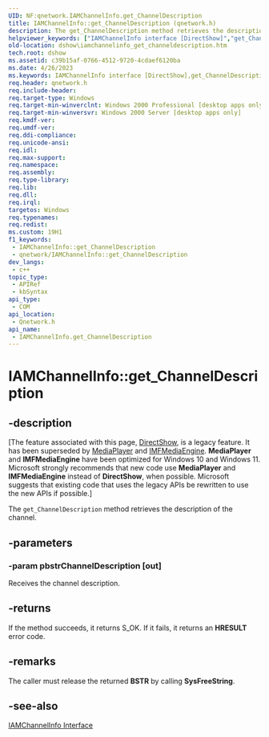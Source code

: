 ```yaml
---
UID: NF:qnetwork.IAMChannelInfo.get_ChannelDescription
title: IAMChannelInfo::get_ChannelDescription (qnetwork.h)
description: The get_ChannelDescription method retrieves the description of the channel.
helpviewer_keywords: ["IAMChannelInfo interface [DirectShow]","get_ChannelDescription method","IAMChannelInfo.get_ChannelDescription","IAMChannelInfo::get_ChannelDescription","IAMChannelInfoget_ChannelDescription","dshow.iamchannelinfo_get_channeldescription","get_ChannelDescription","get_ChannelDescription method [DirectShow]","get_ChannelDescription method [DirectShow]","IAMChannelInfo interface","qnetwork/IAMChannelInfo::get_ChannelDescription"]
old-location: dshow\iamchannelinfo_get_channeldescription.htm
tech.root: dshow
ms.assetid: c39b15af-0766-4512-9720-4cdaef6120ba
ms.date: 4/26/2023
ms.keywords: IAMChannelInfo interface [DirectShow],get_ChannelDescription method, IAMChannelInfo.get_ChannelDescription, IAMChannelInfo::get_ChannelDescription, IAMChannelInfoget_ChannelDescription, dshow.iamchannelinfo_get_channeldescription, get_ChannelDescription, get_ChannelDescription method [DirectShow], get_ChannelDescription method [DirectShow],IAMChannelInfo interface, qnetwork/IAMChannelInfo::get_ChannelDescription
req.header: qnetwork.h
req.include-header: 
req.target-type: Windows
req.target-min-winverclnt: Windows 2000 Professional [desktop apps only]
req.target-min-winversvr: Windows 2000 Server [desktop apps only]
req.kmdf-ver: 
req.umdf-ver: 
req.ddi-compliance: 
req.unicode-ansi: 
req.idl: 
req.max-support: 
req.namespace: 
req.assembly: 
req.type-library: 
req.lib: 
req.dll: 
req.irql: 
targetos: Windows
req.typenames: 
req.redist: 
ms.custom: 19H1
f1_keywords:
 - IAMChannelInfo::get_ChannelDescription
 - qnetwork/IAMChannelInfo::get_ChannelDescription
dev_langs:
 - c++
topic_type:
 - APIRef
 - kbSyntax
api_type:
 - COM
api_location:
 - Qnetwork.h
api_name:
 - IAMChannelInfo.get_ChannelDescription
---
```


# IAMChannelInfo::get_ChannelDescription


## -description

\[The feature associated with this page, [DirectShow](/windows/win32/directshow/directshow), is a legacy feature. It has been superseded by [MediaPlayer](/uwp/api/Windows.Media.Playback.MediaPlayer) and [IMFMediaEngine](/windows/win32/api/mfmediaengine/nn-mfmediaengine-imfmediaengine). **MediaPlayer** and **IMFMediaEngine** have been optimized for Windows 10 and Windows 11. Microsoft strongly recommends that new code use **MediaPlayer** and **IMFMediaEngine** instead of **DirectShow**, when possible. Microsoft suggests that existing code that uses the legacy APIs be rewritten to use the new APIs if possible.\]

The <code>get_ChannelDescription</code> method retrieves the description of the channel.

## -parameters

### -param pbstrChannelDescription [out]

Receives the channel description.

## -returns

If the method succeeds, it returns S_OK. If it fails, it returns an <b>HRESULT</b> error code.

## -remarks

The caller must release the returned <b>BSTR</b> by calling <b>SysFreeString</b>.

## -see-also

<a href="/windows/desktop/api/qnetwork/nn-qnetwork-iamchannelinfo">IAMChannelInfo Interface</a>